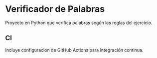 # Verificador de Palabras

Proyecto en Python que verifica palabras según las reglas del ejercicio.  

## CI
Incluye configuración de GitHub Actions para integración continua.
